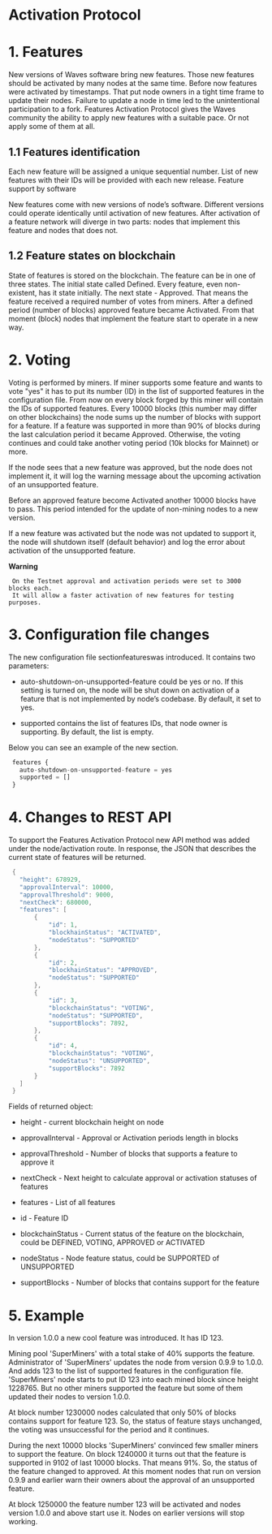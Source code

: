 # Activation Protocol

# 1. Features

New versions of Waves software bring new features. Those new features should be activated by many nodes at the same time. Before now features were activated by timestamps. That put node owners in a tight time frame to update their nodes. Failure to update a node in time led to the unintentional participation to a fork. Features Activation Protocol gives the Waves community the ability to apply new features with a suitable pace. Or not apply some of them at all.

## 1.1 Features identification

Each new feature will be assigned a unique sequential number. List of new features with their IDs will be provided with each new release. Feature support by software

New features come with new versions of node’s software. Different versions could operate identically until activation of new features. After activation of a feature network will diverge in two parts: nodes that implement this feature and nodes that does not.

## 1.2 Feature states on blockchain

State of features is stored on the blockchain. The feature can be in one of three states. The initial state called Defined. Every feature, even non-existent, has it state initially. The next state - Approved. That means the feature received a required number of votes from miners. After a defined period \(number of blocks\) approved feature became Activated. From that moment \(block\) nodes that implement the feature start to operate in a new way.

# 2. Voting

Voting is performed by miners. If miner supports some feature and wants to vote "yes" it has to put its number \(ID\) in the list of supported features in the configuration file. From now on every block forged by this miner will contain the IDs of supported features. Every 10000 blocks \(this number may differ on other blockchains\) the node sums up the number of blocks with support for a feature. If a feature was supported in more than 90% of blocks during the last calculation period it became Approved. Otherwise, the voting continues and could take another voting period \(10k blocks for Mainnet\) or more.

If the node sees that a new feature was approved, but the node does not implement it, it will log the warning message about the upcoming activation of an unsupported feature.

Before an approved feature become Activated another 10000 blocks have to pass. This period intended for the update of non-mining nodes to a new version.

If a new feature was activated but the node was not updated to support it, the node will shutdown itself \(default behavior\) and log the error about activation of the unsupported feature.

**Warning**

```
 On the Testnet approval and activation periods were set to 3000 blocks each.
 It will allow a faster activation of new features for testing purposes.
```

# 3. Configuration file changes

The new configuration file sectionfeatureswas introduced. It contains two parameters:

* auto-shutdown-on-unsupported-feature could be yes or no. If this setting is turned on, the node will be shut down on activation of a feature that is not implemented by node’s codebase. By default, it set to yes.

* supported contains the list of features IDs, that node owner is supporting. By default, the list is empty.

Below you can see an example of the new section.

```js
 features {
   auto-shutdown-on-unsupported-feature = yes
   supported = []
 }
```

# 4. Changes to REST API

To support the Features Activation Protocol new API method was added under the node/activation route. In response, the JSON that describes the current state of features will be returned.

```cpp
 {
   "height": 678929,
   "approvalInterval": 10000,
   "approvalThreshold": 9000,
   "nextCheck": 680000,
   "features": [
       {
           "id": 1,
           "blockhainStatus": "ACTIVATED",
           "nodeStatus": "SUPPORTED"
       },
       {
           "id": 2,
           "blockhainStatus": "APPROVED",
           "nodeStatus": "SUPPORTED"
       },
       {
           "id": 3,
           "blockchainStatus": "VOTING",
           "nodeStatus": "SUPPORTED",
           "supportBlocks": 7892,
       },
       {
           "id": 4,
           "blockchainStatus": "VOTING",
           "nodeStatus": "UNSUPPORTED",
           "supportBlocks": 7892
       }
   ]
 }
```

Fields of returned object:

* height - current blockchain height on node

* approvalInterval - Approval or Activation periods length in blocks

* approvalThreshold - Number of blocks that supports a feature to approve it

* nextCheck - Next height to calculate approval or activation statuses of features

* features - List of all features

* id - Feature ID

* blockchainStatus - Current status of the feature on the blockchain, could be DEFINED, VOTING, APPROVED or ACTIVATED

* nodeStatus - Node feature status, could be SUPPORTED of UNSUPPORTED

* supportBlocks - Number of blocks that contains support for the feature

# 5. Example

In version 1.0.0 a new cool feature was introduced. It has ID 123.

Mining pool 'SuperMiners' with a total stake of 40% supports the feature. Administrator of 'SuperMiners' updates the node from version 0.9.9 to 1.0.0. And adds 123 to the list of supported features in the configuration file. 'SuperMiners' node starts to put ID 123 into each mined block since height 1228765. But no other miners supported the feature but some of them updated their nodes to version 1.0.0.

At block number 1230000 nodes calculated that only 50% of blocks contains support for feature 123. So, the status of feature stays unchanged, the voting was unsuccessful for the period and it continues.

During the next 10000 blocks 'SuperMiners' convinced few smaller miners to support the feature. On block 1240000 it turns out that the feature is supported in 9102 of last 10000 blocks. That means 91%. So, the status of the feature changed to approved. At this moment nodes that run on version 0.9.9 and earlier warn their owners about the approval of an unsupported feature.

At block 1250000 the feature number 123 will be activated and nodes version 1.0.0 and above start use it. Nodes on earlier versions will stop working.

